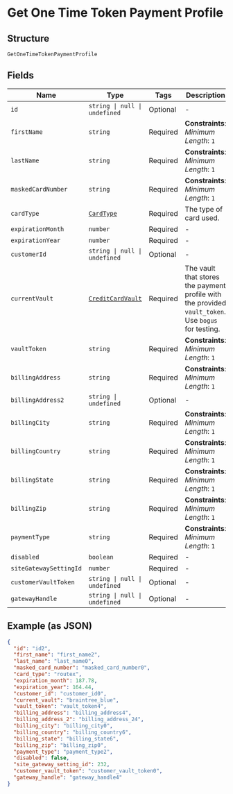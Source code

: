 
# Get One Time Token Payment Profile

## Structure

`GetOneTimeTokenPaymentProfile`

## Fields

| Name | Type | Tags | Description |
|  --- | --- | --- | --- |
| `id` | `string \| null \| undefined` | Optional | - |
| `firstName` | `string` | Required | **Constraints**: *Minimum Length*: `1` |
| `lastName` | `string` | Required | **Constraints**: *Minimum Length*: `1` |
| `maskedCardNumber` | `string` | Required | **Constraints**: *Minimum Length*: `1` |
| `cardType` | [`CardType`](../../doc/models/card-type.md) | Required | The type of card used. |
| `expirationMonth` | `number` | Required | - |
| `expirationYear` | `number` | Required | - |
| `customerId` | `string \| null \| undefined` | Optional | - |
| `currentVault` | [`CreditCardVault`](../../doc/models/credit-card-vault.md) | Required | The vault that stores the payment profile with the provided `vault_token`. Use `bogus` for testing. |
| `vaultToken` | `string` | Required | **Constraints**: *Minimum Length*: `1` |
| `billingAddress` | `string` | Required | **Constraints**: *Minimum Length*: `1` |
| `billingAddress2` | `string \| undefined` | Optional | - |
| `billingCity` | `string` | Required | **Constraints**: *Minimum Length*: `1` |
| `billingCountry` | `string` | Required | **Constraints**: *Minimum Length*: `1` |
| `billingState` | `string` | Required | **Constraints**: *Minimum Length*: `1` |
| `billingZip` | `string` | Required | **Constraints**: *Minimum Length*: `1` |
| `paymentType` | `string` | Required | **Constraints**: *Minimum Length*: `1` |
| `disabled` | `boolean` | Required | - |
| `siteGatewaySettingId` | `number` | Required | - |
| `customerVaultToken` | `string \| null \| undefined` | Optional | - |
| `gatewayHandle` | `string \| null \| undefined` | Optional | - |

## Example (as JSON)

```json
{
  "id": "id2",
  "first_name": "first_name2",
  "last_name": "last_name0",
  "masked_card_number": "masked_card_number0",
  "card_type": "routex",
  "expiration_month": 187.78,
  "expiration_year": 164.44,
  "customer_id": "customer_id0",
  "current_vault": "braintree_blue",
  "vault_token": "vault_token4",
  "billing_address": "billing_address4",
  "billing_address_2": "billing_address_24",
  "billing_city": "billing_city0",
  "billing_country": "billing_country6",
  "billing_state": "billing_state6",
  "billing_zip": "billing_zip0",
  "payment_type": "payment_type2",
  "disabled": false,
  "site_gateway_setting_id": 232,
  "customer_vault_token": "customer_vault_token0",
  "gateway_handle": "gateway_handle4"
}
```

